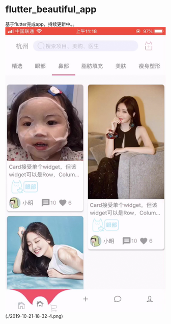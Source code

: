 # flutter_beautiful_app
基于flutter完成app，持续更新中。。
![](./2019-10-21-18-31-59.png)
(./2019-10-21-18-32-4.png)